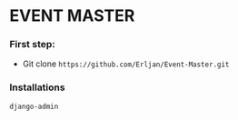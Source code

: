 # EVENT MASTER

### First step:
- Git clone
```https://github.com/Erljan/Event-Master.git```

### Installations
```
django-admin
```